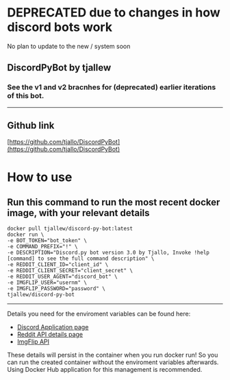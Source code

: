 # DEPRECATED due to changes in how discord bots work
No plan to update to the new / system soon

## DiscordPyBot by tjallew
### See the v1 and v2 bracnhes for (deprecated) earlier iterations of this bot.

****
## Github link
[https://github.com/tjallo/DiscordPyBot](https://github.com/tjallo/DiscordPyBot)
# How to use
## Run this command to run the most recent docker image, with your relevant details

    docker pull tjallew/discord-py-bot:latest
    docker run \
    -e BOT_TOKEN="bot_token" \
    -e COMMAND_PREFIX="!" \
    -e DESCRIPTION="Discord.py bot version 3.0 by Tjallo, Invoke !help [command] to see the full command description" \
    -e REDDIT_CLIENT_ID="client_id" \
    -e REDDIT_CLIENT_SECRET="client_secret" \
    -e REDDIT_USER_AGENT="discord_bot" \
    -e IMGFLIP_USER="usernm" \
    -e IMGFLIP_PASSWORD="password" \
    tjallew/discord-py-bot


****


Details you need for the enviroment variables can be found here:
* [Discord Application page](https://discord.com/developers/applications)
* [Reddit API details page](https://www.reddit.com/prefs/apps)
* [ImgFlip API](https://imgflip.com/api)

These details will persist in the container when you run docker run! So you can run the created container without the enviroment variables afterwards. Using Docker Hub application for this management is recommended.
